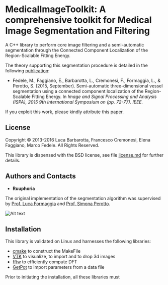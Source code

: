 # MedicalImageToolkit: A comprehensive toolkit for Medical Image Segmentation and Filtering
A C++ library to perform core image filtering and a semi-automatic segmentation through the Connected Component Localization of the Region-Scalable Fitting Energy.

The theory supporting this segmentation procedure is detailed in the following [publication](https://doi.org/10.1109/ISPA.2015.7306035):

- Fedele, M., Faggiano, E., Barbarotta, L., Cremonesi, F., Formaggia, L., & Perotto, S. (2015, September). Semi-automatic three-dimensional vessel segmentation using a connected component localization of the Region-Scalable Fitting Energy. In *Image and Signal Processing and Analysis (ISPA), 2015 9th International Symposium on (pp. 72-77). IEEE.*

If you exploit this work, please kindly attribute this paper.

## License
Copyright © 2013-2016 Luca Barbarotta, Francesco Cremonesi, Elena Faggiano, Marco Fedele. All Rights Reserved.

This library is dispensed with the BSD license, see file [license.md](./license.md) for further details.

## Authors and Contacts
- **Ruuphoria**

The original implementation of the segmentation algorithm was supervised by [Prof. Luca Formaggia](https://mox.polimi.it/people-detail/?id=142) and [Prof. Simona Perotto](https://mox.polimi.it/people-detail/?id=117).

![Alt text](./images/logo.jpg)

## Installation
This library is validated on Linux and harnesses the following libraries:

- [cmake](http://www.cmake.org) to construct the MakeFile
- [VTK](http://www.vtk.org) to visualize, to import and to drop 3d images
- [fftw](http://www.fftw.org) to efficiently compute DFT
- [GetPot](http://getpot.sourceforge.net/) to import parameters from a data file

Prior to initiating the installation, all these libraries must 